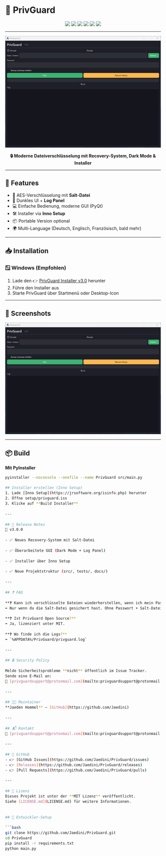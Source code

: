 # 🔐 PrivGuard  


<p align="center">
  <img src="https://img.shields.io/github/stars/Jaedini/PrivGuard?style=flat-square&logo=github" />
  <img src="https://img.shields.io/github/forks/Jaedini/PrivGuard?style=flat-square" />
  <img src="https://img.shields.io/github/issues/Jaedini/PrivGuard?style=flat-square" />
  <img src="https://img.shields.io/github/license/Jaedini/PrivGuard?style=flat-square" />
  <img src="https://img.shields.io/badge/Status-Stable-brightgreen?style=flat-square" />
  <img src="https://img.shields.io/badge/Platform-Windows-blue?style=flat-square" />
</p>

---  
<p align="center">
  <img src="assets/screenshot.png" alt="PrivGuard UI" width="700"/>
</p>

<p align="center">
  <b>🔒 Moderne Dateiverschlüsselung mit Recovery-System, Dark Mode & Installer</b>
</p>

---

## 🚀 Features
- 🔑 AES-Verschlüsselung mit **Salt-Datei**  
- 🌙 Dunkles UI + **Log Panel**  
- 💻 Einfache Bedienung, moderne GUI (PyQt)  
- 🛠️ Installer via **Inno Setup**  
- 📦 Portable Version optional  
- 🌍 Multi-Language (Deutsch, Englisch, Französisch, bald mehr)  

---

## 📥 Installation

### 🪟 Windows (Empfohlen)
1. Lade den 👉 [PrivGuard Installer v3.0](https://github.com/Jaedini/PrivGuard/releases) herunter  
2. Führe den Installer aus  
3. Starte PrivGuard über Startmenü oder Desktop-Icon  

---

## 📸 Screenshots
<p align="center"> <img src="assets/screenshot.png" alt="PrivGuard UI" width="700"/> </p>

---

## 📦 Build
**Mit PyInstaller**
```bash
pyinstaller --noconsole --onefile --name PrivGuard src/main.py

## Installer erstellen (Inno Setup)
1. Lade [Inno Setup](https://jrsoftware.org/isinfo.php) herunter
2. Öffne setup/privguard.iss
3. Klicke auf **Build Installer**

---

## 📢 Release Notes
🚀 v3.0.0

- ✅ Neues Recovery-System mit Salt-Datei

- ✅ Überarbeitete GUI (Dark Mode + Log Panel)

- ✅ Installer über Inno Setup

- ✅ Neue Projektstruktur (src/, tests/, docs/)

---

## ❓ FAQ

**❓ Kann ich verschlüsselte Dateien wiederherstellen, wenn ich mein Passwort verliere?**  
➡️ Nur wenn du die Salt-Datei gesichert hast. Ohne Passwort + Salt-Datei ist eine Wiederherstellung unmöglich.  

**❓ Ist PrivGuard Open Source?**  
➡️ Ja, lizenziert unter MIT.  

**❓ Wo finde ich die Logs?**  
➡️ `%APPDATA%/PrivGuard/privguard.log`  

---

## 🔒 Security Policy

Melde Sicherheitsprobleme **nicht** öffentlich im Issue Tracker.  
Sende eine E-Mail an:  
📧 [privguardsupport@protonmail.com](mailto:privguardsupport@protonmail.com)  

---

## 👨‍💻 Maintainer
**Jaeden Hommel** – [GitHub](https://github.com/Jaedini)  

---

## 📬 Kontakt
📧 [privguardsupport@protonmail.com](mailto:privguardsupport@protonmail.com)  

---

## 🐙 GitHub
- 👉 [GitHub Issues](https://github.com/Jaedini/PrivGuard/issues)  
- 👉 [Releases](https://github.com/Jaedini/PrivGuard/releases)  
- 👉 [Pull Requests](https://github.com/Jaedini/PrivGuard/pulls)  

---

## 📜 Lizenz
Dieses Projekt ist unter der **MIT Lizenz** veröffentlicht.  
Siehe [LICENSE.md](LICENSE.md) für weitere Informationen.


## 🔧 Entwickler-Setup

```bash
git clone https://github.com/Jaedini/PrivGuard.git
cd PrivGuard
pip install -r requirements.txt
python main.py


